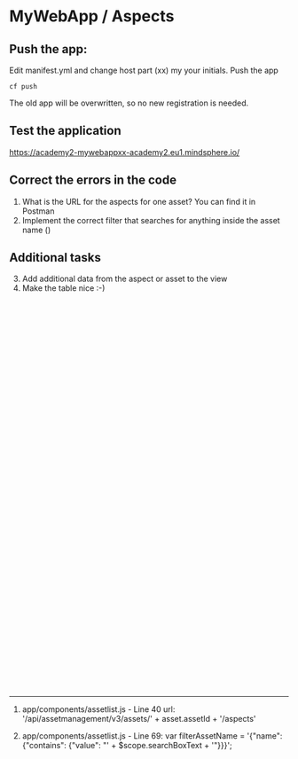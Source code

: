 # MyWebApp / Aspects

## Push the app:
Edit manifest.yml and change host part (xx) my your initials. Push the app

```
cf push
```

The old app will be overwritten, so no new registration is needed.

## Test the application
<https://academy2-mywebappxx-academy2.eu1.mindsphere.io/>

## Correct the errors in the code
1. What is the URL for the aspects for one asset? You can find it in Postman
2. Implement the correct filter that searches for anything inside the asset name ()

## Additional tasks
3. Add additional data from the aspect or asset to the view
4. Make the table nice :-)


































```
















































 
 
``` 
---

 
1. app/components/assetlist.js - Line 40 
url: '/api/assetmanagement/v3/assets/' + asset.assetId + '/aspects'

2. app/components/assetlist.js - Line 69: 
var filterAssetName =  '{"name": {"contains": {"value": "' + $scope.searchBoxText + '"}}}';
